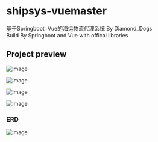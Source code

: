 # shipsys-vuemaster
基于Springboot+Vue的海运物流代理系统 By Diamond_Dogs
<br> Build By Springboot and Vue with offical libraries

## Project preview

![image](https://github.com/DiamondDogs114/ShipSystem-vue/assets/136163768/59626eb5-421b-4d14-8550-ee28442be896)

![image](https://github.com/DiamondDogs114/ShipSystem-vue/assets/136163768/59ad0df9-4812-4887-8d88-7564df5c49be)

![image](https://github.com/DiamondDogs114/ShipSystem-vue/assets/136163768/dd520ed9-0569-419a-a289-b096e548564f)

![image](https://github.com/DiamondDogs114/ShipSystem-vue/assets/136163768/c4c47507-3f6b-4a5b-8a5b-84a9f87c3165)

### ERD

![image](https://github.com/DiamondDogs114/ShipSystem-vue/assets/136163768/d13dfc4e-5516-4d05-a0b6-26084ac83da4)



